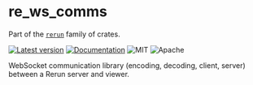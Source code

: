 # re_ws_comms

Part of the [`rerun`](https://github.com/rerun-io/rerun) family of crates.

[![Latest version](https://img.shields.io/crates/v/re_ws_comms.svg)](https://crates.io/crates/re_ws_comms)
[![Documentation](https://docs.rs/re_ws_comms/badge.svg)](https://docs.rs/re_ws_comms)
![MIT](https://img.shields.io/badge/license-MIT-blue.svg)
![Apache](https://img.shields.io/badge/license-Apache-blue.svg)

WebSocket communication library (encoding, decoding, client, server) between a Rerun server and viewer.

